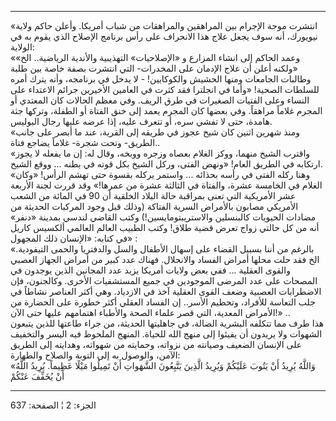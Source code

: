 ------------------------------------------------------------------------

«انتشرت موجة الإجرام بين المراهقين والمراهقات من شباب أمريكا. وأعلن حاكم
ولاية نيويورك، أنه سوف يجعل علاج هذا الانحراف على رأس برنامج الإصلاح
الذي يقوم به في الولاية:  
«وعمد الحاكم إلى انشاء المزارع و «الإصلاحيات» التهذيبية والأندية
الرياضية.. الخ» «ولكنه أعلن أن علاج الإدمان على المخدرات- التي انتشرت
بصفة خاصة بين طلبة وطالبات الجامعات ومنها الحشيش والكوكايين! - لا يدخل
في برنامجه، وأنه يترك أمره للسلطات الصحية! «وأما في انجلترا فقد كثرت في
العامين الأخيرين جرائم الاعتداء على النساء وعلى الفتيات الصغيرات في طرق
الريف. وفي معظم الحالات كان المعتدي أو المجرم غلاماً مراهقاً. وفي بعضها
كان المجرم يعمد إلى خنق الفتاة أو الطفلة، وتركها جثة هامدة، حتى لا تفشي
سره، أو تتعرف عليه، إذا عرضه عليها رجال البوليس.  
«ومنذ شهرين اثنين كان شيخ عجوز في طريقه إلى القرية، عند ما أبصر على جانب
الطريق- وتحت شجرة- غلاماً يضاجع فتاة..  
«واقترب الشيخ منهما، ووكز الغلام بعصاه وزجره ووبخه، وقال له: إن ما يفعله
لا يجوز ارتكابه في الطريق العام! «ونهض الفتى، وركل الشيخ بكل قوته في
بطنه ... ووقع الشيخ.  
«وهنا ركله الفتى في رأسه بحذائه ... واستمر يركله بقسوة حتى تهشم الرأس!
«وكان الغلام في الخامسة عشرة، والفتاة في الثالثة عشرة من عمرها!» وقد
قررت لجنة الأربعة عشر الأمريكية التي تعنى بمراقبة حالة البلاد الخلقية أن
90 في المائة من الشعب الأمريكي مصابون بالأمراض السرية الفتاكة (وذلك قبل
وجود المركبات الحديثة من مضادات الحيويات كالبنسلين والاستريبتومايسين!)
وكتب القاضي لندسي بمدينة «دنفر» أنه من كل حالتي زواج تعرض قضية طلاق!
وكتب الطبيب العالم العالمي ألكسيس كاريل في كتابه: «الإنسان ذلك المجهول»
:  
«بالرغم من أننا بسبيل القضاء على إسهال الأطفال والسل والدفتريا والحمى
التيفودية. الخ فقد حلت محلها أمراض الفساد والانحلال. فهناك عدد كبير من
أمراض الجهاز العصبي والقوى العقلية ... ففي بعض ولايات أمريكا يزيد عدد
المجانين الذين يوجدون في المصحات على عدد المرضى الموجودين في جميع
المستشفيات الأخرى. وكالجنون، فإن الاضطرابات العصبية وضعف القوى العقلية
آخذ في الازدياد. وهي أكثر العناصر نشاطاً في جلب التعاسة للأفراد، وتحطيم
الأسر.. إن الفساد العقلي أكثر خطورة على الحضارة من الأمراض المعدية، التي
قصر علماء الصحة والأطباء اهتمامهم عليها حتى الآن!» ..  
هذا طرف مما تتكلفه البشرية الضالة، في جاهليتها الحديثة، من جراء طاعتها
للذين يتبعون الشهوات ولا يريدون أن يفيئوا إلى منهج الله للحياة. المنهج
الملحوظ فيه اليسر والتخفيف على الإنسان الضعيف وصيانته من نزواته، وحمايته
من شهواته، وهدايته إلى الطريق الآمن، والوصول به إلى التوبة والصلاح
والطهارة:  
«وَاللَّهُ يُرِيدُ أَنْ يَتُوبَ عَلَيْكُمْ وَيُرِيدُ الَّذِينَ يَتَّبِعُونَ الشَّهَواتِ أَنْ تَمِيلُوا مَيْلًا
عَظِيماً. يُرِيدُ اللَّهُ أَنْ يُخَفِّفَ عَنْكُمْ

------------------------------------------------------------------------

الجزء: 2 ¦ الصفحة: 637
